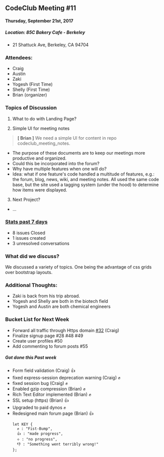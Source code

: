 ## CodeClub Meeting #11
#### Thursday, September 21st, 2017
##### Location: 85C Bakery Cafe - Berkeley
- 21 Shattuck Ave, Berkeley, CA 94704

### Attendees:
- Craig
- Austin
- Zaki
- Yogesh (First Time)
- Shelly (First Time)
- Brian (organizer)

### Topics of Discussion
1. What to do with Landing Page?

2. Simple UI for meeting notes
> __[ Brian ]__ We need a simple UI for content in repo codeclub_meeting_notes.
- The purpose of these documents are to keep our meetings more productive and organized.
- Could this be incorporated into the forum?
- Why have multiple features when one will do?
- Idea: what if one feature's code handled a multitude of features, e.g.: the forum, blog, news, wiki, and meeting notes. All used the same code base, but the site used a tagging system (under the hood) to determine how items were displayed.

3. Next Project?
  - ...

### [Stats past 7 days](https://github.com/codeclubsocial/codeclub_website_dev/pulse)
- 8 issues Closed
- 1 issues created
- 3 unresolved conversations


### What did we discuss?
We discussed a variety of topics. One being the advantage of css grids over bootstrap layouts.

### Additional Thoughts:
- Zaki is back from his trip abroad.
- Yogesh and Shelly are both in the biotech field
- Yogesh and Austin are both chemical engineers

### Bucket List for Next Week
- Forward all traffic through Https domain [#32](codeclubsocial/codeclub_website_dev#32) (Craig)
- Finalize signup page #28 #48 #49
- Create user profiles #50
- Add commenting to forum posts #55

##### Got done this Past week
- Form field validation (Craig) 👍
- fixed express-session deprecation warning (Craig) ✊
- fixed session bug (Craig) ✊
- Enabled gzip compression (Brian) ✊
- Rich Text Editor implemented (Brian) ✊
- SSL setup (https) (Brian) 👍
- Upgraded to paid dynos ✊
- Redesigned main forum page (Brian) 👍
  ```
  let KEY {
    ✊ : "Fist-Bump",
    👍 : "made progress",
    ⟡ : "no progress",
    👎 : "Something went terribly wrong!"
  };
  ```
